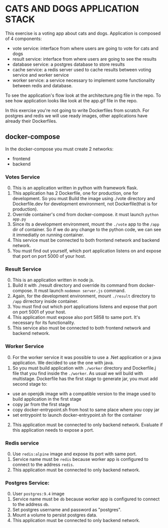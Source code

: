 # CATS AND DOGS APPLICATION STACK

This exercise is a voting app about cats and dogs. Application is composed of 4 components:
- vote service: interface from where users are going to vote for cats and dogs
- result service: interface from where users are going to see the results
- database service: a postgres database to store results
- cache service: a redis server used to cache results between voting service and worker service
- worker service: a service necessary to implement some functionality between redis and database. 

To see the application's flow look at the architecture.png file in the repo.
To see how application looks like look at the app.gif file in the repo.


In this exercise you're not going to write Dockerfiles from scratch. For postgres and redis we will use ready images, other applications have already their Dockerfiles. 

## docker-compose
In the docker-compose you must create 2 networks:
- frontend
- backend

### Votes Service
0. This is an application written in python with framework flask.
1. This application has 2 Dockerfile, one for production, one for development. So you must Build the image using ./vote directory and Dockerfile.dev for development environment, not Dockerfile(that is for production).
2. Override container's cmd from docker-compose. it must launch `python app.py`
3. Since its a development environment, mount the `./vote` app to the `/app` dir of container. So if we do any change to the python code, we can see it immediatly on running container.
4. This service must be connected to both frontend network and backend network.
5. You must find out yourself, which port application listens on and expose that port on port 5000 of your host.

### Result Service
0. This is an application written in node js.
1. Build it with ./result directory and override its command from docker-compose. It must launch `nodemon server.js` command.
2. Again, for the development environment, mount `./result` directory to `/app` dirrectory inside container.
3. You must find out which port applications listens and expose that port on port 5001 of your host.
4. This application must expose also port 5858 to same port. It's necessary for its functionality.
4. This service also  must be connected to both frontend network and backend network.

### Worker Service
0. For the worker service it was possible to use a .Net application or a java application. We decided to use the one with java. 
1. So you must build application with `./worker` directory and Dockerfile.j file that you find inside the `./worker`. As usual we will build with multistage. Dockerfile has the first stage to generate jar, you must add second stage to:
- use an openjdk image with a compatible version to the image used to build application in the first stage 
- copy jar from the first stage
- copy docker-entrypoint.sh from host to same place where you copy jar
- set entrypoint to launch docker-entrypoint.sh for the container
2. This application must be connected to only backend network. Evaluate if this application needs to expose a port.

### Redis service
0. Use `redis:alpine` image and expose its port with same port.
1. Service name must be `redis` because worker app is configured to connect to the address `redis`. 
2. This application must be connected to only backend network.

### Postgres Service:
0. User `postgres:9.4` image
1. Service name must be `db` because worker app is configured to connect to the address `db`. 
2. Set postgres username and password as "postgres".
3. Mount a volume to persist postgres data.
4. This application must be connected to only backend network.
